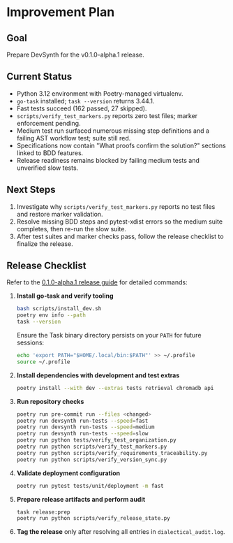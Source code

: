 # Improvement Plan

## Goal
Prepare DevSynth for the v0.1.0-alpha.1 release.

## Current Status
- Python 3.12 environment with Poetry-managed virtualenv.
- `go-task` installed; `task --version` returns 3.44.1.
- Fast tests succeed (162 passed, 27 skipped).
- `scripts/verify_test_markers.py` reports zero test files; marker enforcement pending.
- Medium test run surfaced numerous missing step definitions and a failing AST workflow test; suite still red.
- Specifications now contain "What proofs confirm the solution?" sections linked to BDD features.
- Release readiness remains blocked by failing medium tests and unverified slow tests.

## Next Steps
1. Investigate why `scripts/verify_test_markers.py` reports no test files and restore marker validation.
2. Resolve missing BDD steps and pytest-xdist errors so the medium suite completes, then re-run the slow suite.
3. After test suites and marker checks pass, follow the release checklist to finalize the release.

## Release Checklist
Refer to the [0.1.0-alpha.1 release guide](release/0.1.0-alpha.1.md) for detailed commands:

1. **Install go-task and verify tooling**
   ```bash
   bash scripts/install_dev.sh
   poetry env info --path
   task --version
   ```
   Ensure the Task binary directory persists on your `PATH` for future
   sessions:
   ```bash
   echo 'export PATH="$HOME/.local/bin:$PATH"' >> ~/.profile
   source ~/.profile
   ```
2. **Install dependencies with development and test extras**
   ```bash
   poetry install --with dev --extras tests retrieval chromadb api
   ```
3. **Run repository checks**
   ```bash
   poetry run pre-commit run --files <changed>
   poetry run devsynth run-tests --speed=fast
   poetry run devsynth run-tests --speed=medium
   poetry run devsynth run-tests --speed=slow
   poetry run python tests/verify_test_organization.py
   poetry run python scripts/verify_test_markers.py
   poetry run python scripts/verify_requirements_traceability.py
   poetry run python scripts/verify_version_sync.py
   ```
4. **Validate deployment configuration**
   ```bash
   poetry run pytest tests/unit/deployment -m fast
   ```
5. **Prepare release artifacts and perform audit**
   ```bash
   task release:prep
   poetry run python scripts/verify_release_state.py
   ```
6. **Tag the release** only after resolving all entries in `dialectical_audit.log`.
